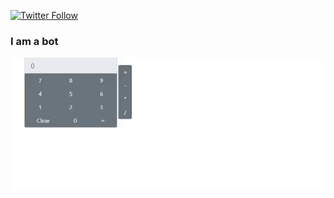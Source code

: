 [![Twitter Follow](https://img.shields.io/twitter/follow/manushyaaa?color=1DA1F2&logo=twitter&style=for-the-badge)](https://twitter.com/intent/follow?screen_name=manushyaaa)

<h3>
I am a bot
</h3>
 
<img alt="GIF" src="gh.gif" align="center"/>
<br>

 
 
